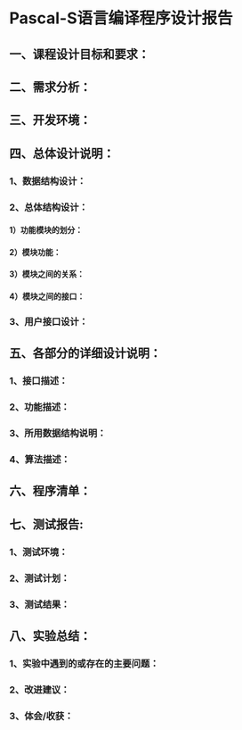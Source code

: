 # Pascal-S语言编译程序设计报告

## 一、课程设计目标和要求：  

## 二、需求分析：  

## 三、开发环境：  

## 四、总体设计说明：  

### 1、数据结构设计： 

### 2、总体结构设计： 

####  1）功能模块的划分：  

####  2）模块功能： 

####  3）模块之间的关系：  

####  4）模块之间的接口：  

### 3、用户接口设计： 

## 五、各部分的详细设计说明：  

### 1、接口描述： 

### 2、功能描述： 

### 3、所用数据结构说明： 

### 4、算法描述： 

## 六、程序清单：  

## 七、测试报告:  

### 1、测试环境： 

### 2、测试计划： 

### 3、测试结果： 

## 八、实验总结：  

### 1、实验中遇到的或存在的主要问题： 

### 2、改进建议： 

### 3、体会/收获：  
